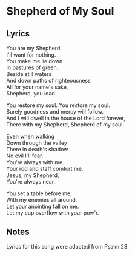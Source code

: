 # Shepherd of My Soul

## Lyrics

You are my Shepherd.  
I'll want for nothing.  
You make me lie down  
In pastures of green.  
Beside still waters  
And down paths of righteousness  
All for your name's sake,  
Shepherd, you lead.  
    
You restore my soul.  You restore my soul.  
Surely goodness and mercy will follow.  
And I will dwell in the house of the Lord forever,  
There with my Shepherd, Shepherd of my soul.  
    
Even when walking  
Down through the valley  
There in death's shadow  
No evil I'll fear.  
You're always with me.  
Your rod and staff comfort me.  
Jesus, my Shepherd,  
You're always near.  
    
You set a table before me,  
With my enemies all around.  
Let your anointing fall on me.  
Let my cup overflow with your pow'r.  

## Notes

Lyrics for this song were adapted from Psalm 23.
